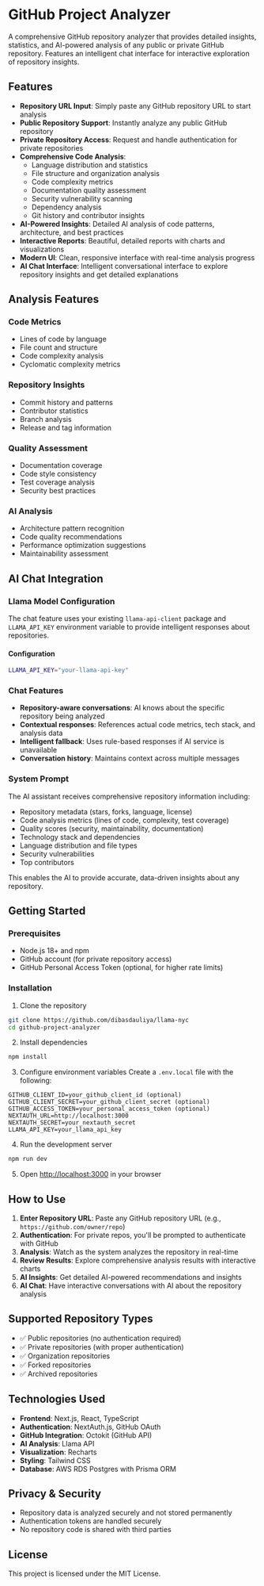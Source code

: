 # GitHub Project Analyzer

A comprehensive GitHub repository analyzer that provides detailed insights, statistics, and AI-powered analysis of any public or private GitHub repository. Features an intelligent chat interface for interactive exploration of repository insights.

## Features

- **Repository URL Input**: Simply paste any GitHub repository URL to start analysis
- **Public Repository Support**: Instantly analyze any public GitHub repository
- **Private Repository Access**: Request and handle authentication for private repositories
- **Comprehensive Code Analysis**: 
  - Language distribution and statistics
  - File structure and organization analysis
  - Code complexity metrics
  - Documentation quality assessment
  - Security vulnerability scanning
  - Dependency analysis
  - Git history and contributor insights
- **AI-Powered Insights**: Detailed AI analysis of code patterns, architecture, and best practices
- **Interactive Reports**: Beautiful, detailed reports with charts and visualizations
- **Modern UI**: Clean, responsive interface with real-time analysis progress
- **AI Chat Interface**: Intelligent conversational interface to explore repository insights and get detailed explanations

## Analysis Features

### Code Metrics
- Lines of code by language
- File count and structure
- Code complexity analysis
- Cyclomatic complexity metrics

### Repository Insights
- Commit history and patterns
- Contributor statistics
- Branch analysis
- Release and tag information

### Quality Assessment
- Documentation coverage
- Code style consistency
- Test coverage analysis
- Security best practices

### AI Analysis
- Architecture pattern recognition
- Code quality recommendations
- Performance optimization suggestions
- Maintainability assessment

## AI Chat Integration

### Llama Model Configuration

The chat feature uses your existing `llama-api-client` package and `LLAMA_API_KEY` environment variable to provide intelligent responses about repositories.

#### Configuration
```bash
LLAMA_API_KEY="your-llama-api-key"
```

### Chat Features

- **Repository-aware conversations**: AI knows about the specific repository being analyzed
- **Contextual responses**: References actual code metrics, tech stack, and analysis data
- **Intelligent fallback**: Uses rule-based responses if AI service is unavailable
- **Conversation history**: Maintains context across multiple messages

### System Prompt

The AI assistant receives comprehensive repository information including:
- Repository metadata (stars, forks, language, license)
- Code analysis metrics (lines of code, complexity, test coverage)
- Quality scores (security, maintainability, documentation)
- Technology stack and dependencies
- Language distribution and file types
- Security vulnerabilities
- Top contributors

This enables the AI to provide accurate, data-driven insights about any repository.

## Getting Started

### Prerequisites

- Node.js 18+ and npm
- GitHub account (for private repository access)
- GitHub Personal Access Token (optional, for higher rate limits)

### Installation

1. Clone the repository
```bash
git clone https://github.com/dibasdauliya/llama-nyc
cd github-project-analyzer
```

2. Install dependencies
```bash
npm install
```

3. Configure environment variables
Create a `.env.local` file with the following:
```
GITHUB_CLIENT_ID=your_github_client_id (optional)
GITHUB_CLIENT_SECRET=your_github_client_secret (optional)
GITHUB_ACCESS_TOKEN=your_personal_access_token (optional)
NEXTAUTH_URL=http://localhost:3000
NEXTAUTH_SECRET=your_nextauth_secret
LLAMA_API_KEY=your_llama_api_key
```

4. Run the development server
```bash
npm run dev
```

5. Open [http://localhost:3000](http://localhost:3000) in your browser

## How to Use

1. **Enter Repository URL**: Paste any GitHub repository URL (e.g., `https://github.com/owner/repo`)
2. **Authentication**: For private repos, you'll be prompted to authenticate with GitHub
3. **Analysis**: Watch as the system analyzes the repository in real-time
4. **Review Results**: Explore comprehensive analysis results with interactive charts
5. **AI Insights**: Get detailed AI-powered recommendations and insights
6. **AI Chat**: Have interactive conversations with AI about the repository analysis

## Supported Repository Types

- ✅ Public repositories (no authentication required)
- ✅ Private repositories (with proper authentication)
- ✅ Organization repositories
- ✅ Forked repositories
- ✅ Archived repositories

## Technologies Used

- **Frontend**: Next.js, React, TypeScript
- **Authentication**: NextAuth.js, GitHub OAuth
- **GitHub Integration**: Octokit (GitHub API)
- **AI Analysis**: Llama API
- **Visualization**: Recharts
- **Styling**: Tailwind CSS
- **Database**: AWS RDS Postgres with Prisma ORM

## Privacy & Security

- Repository data is analyzed securely and not stored permanently
- Authentication tokens are handled securely
- No repository code is shared with third parties

## License

This project is licensed under the MIT License.
